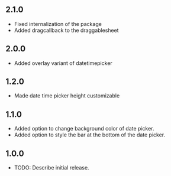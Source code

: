 ## 2.1.0
* Fixed internalization of the package
* Added dragcallback to the draggablesheet

## 2.0.0
* Added overlay variant of datetimepicker

## 1.2.0
* Made date time picker height customizable

## 1.1.0

* Added option to change background color of date picker.
* Added option to style the bar at the bottom of the date picker.

## 1.0.0

* TODO: Describe initial release.
